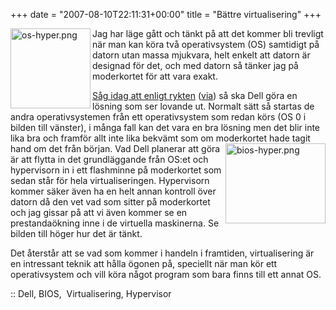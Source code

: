 +++
date = "2007-08-10T22:11:31+00:00"
title = "Bättre virtualisering"
+++

<a href="/images/2007/08/os-hyper.png" onclick="return false;" title="Direct link to file"><img src="http://cdn.junkpile.se/2007/08/os-hyper.thumbnail.png" title="os-hyper.png" alt="os-hyper.png" align="left" height="128" width="128" /></a>Jag har läge gått och tänkt på att det kommer bli trevligt när man kan köra två operativsystem (OS) samtidigt på datorn utan massa mjukvara, helt enkelt att datorn är designad för det, och med datorn så tänker jag på moderkortet för att vara exakt.

[Såg idag att enligt rykten][1] ([via][2]) så ska Dell göra en lösning som ser lovande ut. Normalt sätt så startas de andra operativsystemen från ett operativsystem som redan körs (OS 0 i bilden till vänster), i många fall kan det vara en bra lösning men det blir inte lika bra och framför allt inte lika bekvämt som om moderkortet<a href="/images/2007/08/bios-hyper.png" onclick="return false;" title="Direct link to file"><img src="http://cdn.junkpile.se/2007/08/bios-hyper.thumbnail.png" title="bios-hyper.png" alt="bios-hyper.png" align="right" height="128" width="160" /></a> hade tagit hand om det från början. Vad Dell planerar att göra är att flytta in det grundläggande från OS:et och hypervisorn in i ett flashminne på moderkortet som sedan står för hela virtualiseringen. Hypervisorn kommer säker även ha en helt annan kontroll över datorn då den vet vad som sitter på moderkortet och jag gissar på att vi även kommer se en prestandaökning inne i de virtuella maskinerna. Se bilden till höger hur det är tänkt.

Det återstår att se vad som kommer i handeln i framtiden, virtualisering är en intressant teknik att hålla ögonen på, speciellt när man kör ett operativsystem och vill köra något program som bara finns till ett annat OS.

:: Dell, BIOS,  Virtualisering, Hypervisor

<small></small>

 [1]: http://arstechnica.com/news.ars/post/20070808-dell-virtualization-on-motherboards.html
 [2]: http://pc.feber.se//feber/art/26247/virtualisering_direkt_p_moderk/
